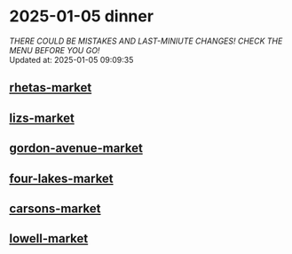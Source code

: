 # 2025-01-05 dinner  
*THERE COULD BE MISTAKES AND LAST-MINIUTE CHANGES! CHECK THE MENU BEFORE YOU GO!*  
Updated at: 2025-01-05 09:09:35  
## [rhetas-market](https://wisc-housingdining.nutrislice.com/menu/rhetas-market/dinner/2025-01-05)  
## [lizs-market](https://wisc-housingdining.nutrislice.com/menu/lizs-market/dinner/2025-01-05)  
## [gordon-avenue-market](https://wisc-housingdining.nutrislice.com/menu/gordon-avenue-market/dinner/2025-01-05)  
## [four-lakes-market](https://wisc-housingdining.nutrislice.com/menu/four-lakes-market/dinner/2025-01-05)  
## [carsons-market](https://wisc-housingdining.nutrislice.com/menu/carsons-market/dinner/2025-01-05)  
## [lowell-market](https://wisc-housingdining.nutrislice.com/menu/lowell-market/dinner/2025-01-05)  
  

